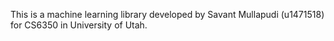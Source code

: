 This is a machine learning library developed by Savant Mullapudi (u1471518) for CS6350 in University of Utah.
